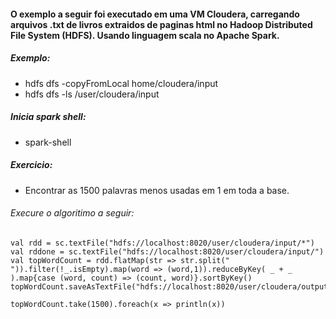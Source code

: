 #### O exemplo a seguir foi executado em uma VM Cloudera, carregando arquivos .txt de livros extraidos de paginas html no Hadoop Distributed File System (HDFS). Usando linguagem scala no Apache Spark.

##### Exemplo: 
* hdfs dfs -copyFromLocal home/cloudera/input 
* hdfs dfs -ls /user/cloudera/input

##### Inicia spark shell: 
* spark-shell 

##### Exercicio:
* Encontrar as 1500 palavras menos usadas em 1 em toda a base.

###### Execure o algoritimo a seguir:

```
val rdd = sc.textFile("hdfs://localhost:8020/user/cloudera/input/*") 
val rddone = sc.textFile("hdfs://localhost:8020/user/cloudera/input/") 
val topWordCount = rdd.flatMap(str => str.split(" ")).filter(!_.isEmpty).map(word => (word,1)).reduceByKey( _ + _ ).map{case (word, count) => (count, word)}.sortByKey() topWordCount.saveAsTextFile("hdfs://localhost:8020/user/cloudera/output")

topWordCount.take(1500).foreach(x => println(x))
```
